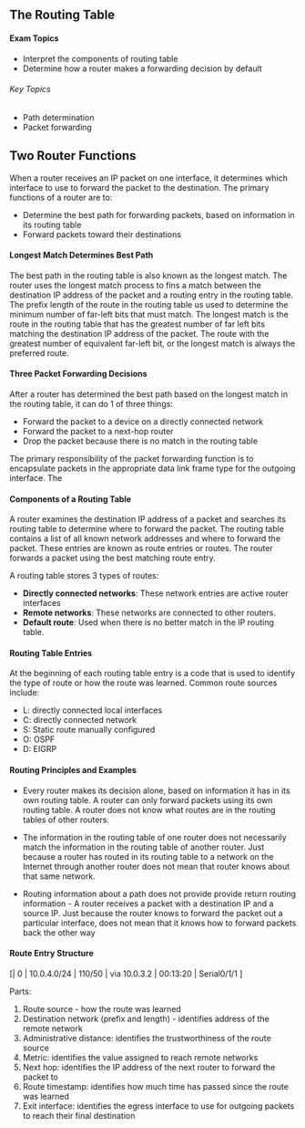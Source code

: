 ## The Routing Table

#### Exam Topics
- Interpret the components of routing table
- Determine how a router makes a forwarding decision by default 

###### Key Topics
- Path determination
- Packet forwarding 

## Two Router Functions

When a router receives an IP packet on one interface, it determines which interface to use to forward the packet to the destination. The primary functions of a router are to:
- Determine the best path for forwarding packets, based on information in its routing table 
- Forward packets toward their destinations

#### Longest Match Determines Best Path

The best path in the routing table is also known as the longest match. The router uses the longest match process to fins a match between the destination IP address of the packet and a routing entry in the routing table. The prefix length of the route in the routing table us used to determine the minimum number of far-left bits that must match. The longest match is the route in the routing table that has the greatest number of far left bits matching the destination IP address of the packet. The route with the greatest number of equivalent far-left bit, or the longest match is always the preferred route.

#### Three Packet Forwarding Decisions

After a router has determined the best path based on the longest match in the routing table, it can do 1 of three things:
* Forward the packet to a device on a directly connected network
* Forward the packet to a next-hop router
* Drop the packet because there is no match in the routing table

The primary responsibility of the packet forwarding function is to encapsulate packets in the appropriate data link frame type for the outgoing interface. The

#### Components of a Routing Table

A router examines the destination IP address of a packet and searches its routing table to determine where to forward the packet. The routing table contains a list of all known network addresses and where to forward the packet. These entries are known as route entries or routes. The router forwards a packet using the best matching route entry. 

A routing table stores 3 types of routes:
* **Directly connected networks**: These network entries are active router interfaces
* **Remote networks**: These networks are connected to other routers.
* **Default route**: Used when there is no better match in the IP routing table. 

#### Routing Table Entries

At the beginning of each routing table entry is a code that is used to identify the type of route or how the route was learned. Common route sources include:
- L: directly connected local interfaces
- C: directly connected network 
- S: Static route manually configured 
- O: OSPF 
- D: EIGRP 

#### Routing Principles and Examples

* Every router makes its decision alone, based on information it has in its own routing table. A router can only forward packets using its own routing table. A router does not know what routes are in the routing tables of other routers.

* The information in the routing table of one router does not necessarily match the information in the routing table of another router. Just because a router has routed in its routing table to a network on the Internet through another router does not mean that router knows about that same network. 

* Routing information about a path does not provide provide return routing information - A router receives a packet with a destination IP and a source IP. Just because the router knows to forward the packet out a particular interface, does not mean that it knows how to forward packets back the other way 

#### Route Entry Structure

[| 0 | 10.0.4.0/24 | 110/50 | via 10.0.3.2 | 00:13:20 | Serial0/1/1 ]

Parts:

1. Route source - how the route was learned
2. Destination network (prefix and length) - identifies address of the remote network
3. Administrative distance: identifies the trustworthiness of the route source 
4. Metric: identifies the value assigned to reach remote networks
5. Next hop: identifies the IP address of the next router to forward the packet to 
6. Route timestamp: identifies how much time has passed since the route was learned 
7. Exit interface: identifies the egress interface to use for outgoing packets to reach their final destination 
